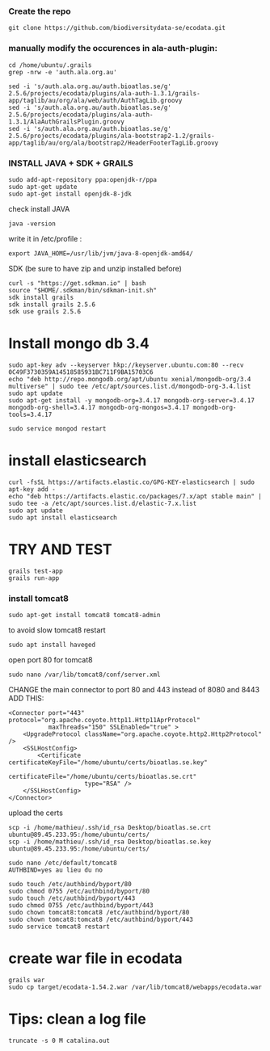 ### Create the repo
```
git clone https://github.com/biodiversitydata-se/ecodata.git
```

### manually modify the occurences in ala-auth-plugin:
```
cd /home/ubuntu/.grails
grep -nrw -e 'auth.ala.org.au'

sed -i 's/auth.ala.org.au/auth.bioatlas.se/g' 2.5.6/projects/ecodata/plugins/ala-auth-1.3.1/grails-app/taglib/au/org/ala/web/auth/AuthTagLib.groovy
sed -i 's/auth.ala.org.au/auth.bioatlas.se/g' 2.5.6/projects/ecodata/plugins/ala-auth-1.3.1/AlaAuthGrailsPlugin.groovy
sed -i 's/auth.ala.org.au/auth.bioatlas.se/g' 2.5.6/projects/ecodata/plugins/ala-bootstrap2-1.2/grails-app/taglib/au/org/ala/bootstrap2/HeaderFooterTagLib.groovy
```


### INSTALL JAVA + SDK + GRAILS
```
sudo add-apt-repository ppa:openjdk-r/ppa
sudo apt-get update
sudo apt-get install openjdk-8-jdk
```
check install JAVA
```
java -version
```
write it in /etc/profile :
```
export JAVA_HOME=/usr/lib/jvm/java-8-openjdk-amd64/
```

SDK (be sure to have zip and unzip installed before)
```
curl -s "https://get.sdkman.io" | bash
source "$HOME/.sdkman/bin/sdkman-init.sh"
sdk install grails
sdk install grails 2.5.6
sdk use grails 2.5.6
```

# Install mongo db 3.4
```
sudo apt-key adv --keyserver hkp://keyserver.ubuntu.com:80 --recv 0C49F3730359A14518585931BC711F9BA15703C6
echo "deb http://repo.mongodb.org/apt/ubuntu xenial/mongodb-org/3.4 multiverse" | sudo tee /etc/apt/sources.list.d/mongodb-org-3.4.list
sudo apt update
sudo apt-get install -y mongodb-org=3.4.17 mongodb-org-server=3.4.17 mongodb-org-shell=3.4.17 mongodb-org-mongos=3.4.17 mongodb-org-tools=3.4.17

sudo service mongod restart
```

# install elasticsearch
```
curl -fsSL https://artifacts.elastic.co/GPG-KEY-elasticsearch | sudo apt-key add -
echo "deb https://artifacts.elastic.co/packages/7.x/apt stable main" | sudo tee -a /etc/apt/sources.list.d/elastic-7.x.list
sudo apt update
sudo apt install elasticsearch
```


# TRY AND TEST
```
grails test-app
grails run-app
```


### install tomcat8
```
sudo apt-get install tomcat8 tomcat8-admin
```
to avoid slow tomcat8 restart
```
sudo apt install haveged
```

 open port 80 for tomcat8
```
sudo nano /var/lib/tomcat8/conf/server.xml
```

CHANGE the main connector to port 80 and 443 instead of 8080 and 8443
ADD THIS:
```
<Connector port="443" protocol="org.apache.coyote.http11.Http11AprProtocol"
           maxThreads="150" SSLEnabled="true" >
    <UpgradeProtocol className="org.apache.coyote.http2.Http2Protocol" />
    <SSLHostConfig>
        <Certificate certificateKeyFile="/home/ubuntu/certs/bioatlas.se.key"
                     certificateFile="/home/ubuntu/certs/bioatlas.se.crt"
                     type="RSA" />
    </SSLHostConfig>
</Connector>
```

 upload the certs
```
scp -i /home/mathieu/.ssh/id_rsa Desktop/bioatlas.se.crt ubuntu@89.45.233.95:/home/ubuntu/certs/
scp -i /home/mathieu/.ssh/id_rsa Desktop/bioatlas.se.key ubuntu@89.45.233.95:/home/ubuntu/certs/
```


```
sudo nano /etc/default/tomcat8 
AUTHBIND=yes au lieu du no

sudo touch /etc/authbind/byport/80
sudo chmod 0755 /etc/authbind/byport/80
sudo touch /etc/authbind/byport/443
sudo chmod 0755 /etc/authbind/byport/443
sudo chown tomcat8:tomcat8 /etc/authbind/byport/80
sudo chown tomcat8:tomcat8 /etc/authbind/byport/443
sudo service tomcat8 restart
```



# create war file in ecodata
```
grails war
sudo cp target/ecodata-1.54.2.war /var/lib/tomcat8/webapps/ecodata.war
```


# Tips: clean a log file
```
truncate -s 0 M catalina.out
```

